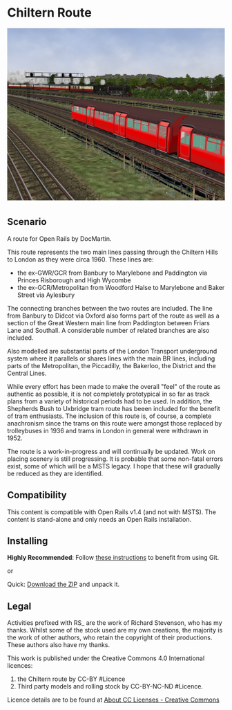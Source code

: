 # Chiltern Route
![Chiltern Route](Screenshot.jpg)

## Scenario
A route for Open Rails by DocMartin. 

This route represents the two main lines passing through the Chiltern Hills to London as they were circa 1960. These lines are:
- the ex-GWR/GCR from Banbury to Marylebone and Paddington via Princes Risborough and High Wycombe
- the ex-GCR/Metropolitan from Woodford Halse to Marylebone and Baker Street via Aylesbury

The connecting branches between the two routes are included. The line from Banbury to Didcot via Oxford also forms part of the route as well as a section of the Great Western main line from Paddington between Friars Lane and Southall. A considerable number of related branches are also included.  

Also modelled are substantial parts of the London Transport underground system where it parallels or shares lines with the main BR lines, including parts of the Metropolitan, the Piccadilly, the Bakerloo, the District and the Central Lines. 

While every effort has been made to make the overall "feel" of the route as authentic as possible, it is not completely prototypical in so far as track plans from a variety of historical periods had to be used. In addition, the Shepherds Bush to Uxbridge tram route has beeen included for the benefit of tram enthusiasts. The inclusion of this route is, of course, a complete anachronism since the trams on this route were amongst those replaced by trolleybuses in 1936 and trams in London in general were withdrawn in 1952.

The route is a work-in-progress and will continually be updated. Work on placing scenery is still progressing.  It is probable that some non-fatal errors exist, some of which will be a MSTS legacy. I hope that these will gradually be reduced as they are identified. 

## Compatibility
This content is compatible with Open Rails v1.4 (and not with MSTS). The content is stand-alone and only needs an Open Rails installation.

## Installing
**Highly Recommended**: Follow [these instructions](https://www.dropbox.com/s/gh2f2pko4f1houj/Using%20routes%20published%20on%20GitHub%20v2.pdf?dl=0) to benefit from using Git.

or

Quick: [Download the ZIP](https://github.com/DocMartin7644/Chiltern-Route/archive/refs/heads/main.zip) and unpack it.

## Legal
Activities prefixed with RS_ are the work of Richard Stevenson, who has my thanks. Whilst some of the stock used are my own creations, the majority is the work of other authors, who retain the copyright of their productions. These authors also have my thanks.

This work is published under the Creative Commons 4.0 International licences: 

1. the Chiltern route by CC-BY #Licence
2. Third party models and rolling stock by CC-BY-NC-ND #Licence.

Licence details are to be found at [About CC Licenses - Creative Commons](https://creativecommons.org/about/cclicenses/)
